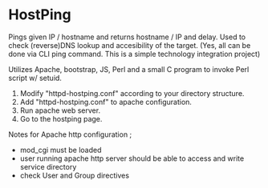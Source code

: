 # HostPing

Pings given IP / hostname and returns hostname / IP and delay. Used to check (reverse)DNS lookup and accesibility of the target. (Yes, all can be done via CLI ping command. This is a simple technology integration project)

Utilizes Apache, bootstrap, JS, Perl and a small C program to invoke Perl script w/ setuid.

1. Modify "httpd-hostping.conf" according to your directory structure.
2. Add "httpd-hostping.conf" to apache configuration.
3. Run apache web server.
4. Go to the hostping page.

Notes for Apache http configuration ;
- mod_cgi must be loaded
- user running apache http server should be able to access and write service directory
- check User and Group directives
